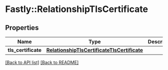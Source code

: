 # Fastly::RelationshipTlsCertificate

## Properties

| Name | Type | Description | Notes |
| ---- | ---- | ----------- | ----- |
| **tls_certificate** | [**RelationshipTlsCertificateTlsCertificate**](RelationshipTlsCertificateTlsCertificate.md) |  | [optional] |

[[Back to API list]](../../README.md#endpoints) [[Back to README]](../../README.md)

